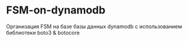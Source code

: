 # FSM-on-dynamodb
Организация FSM на базе базы данных dynamodb с использованием библиотеки boto3 &amp; botocore
